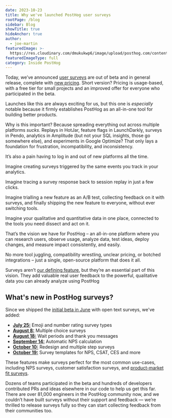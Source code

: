 ```yaml
---
date: 2023-10-23
title: Why we've launched PostHog user surveys
rootPage: /blog
sidebar: Blog
showTitle: true
hideAnchor: true
author:
  - joe-martin
featuredImage: >-
  https://res.cloudinary.com/dmukukwp6/image/upload/posthog.com/contents/images/blog/posthog-survey.png
featuredImageType: full
category: Inside PostHog
---
```


Today, we’ve announced [user surveys](/surveys) are out of beta and in general release, complete with [new pricing](/pricing). Short version? Pricing is usage-based, with a free tier for small projects and an improved offer for everyone who participated in the beta. 

Launches like this are always exciting for us, but this one is _especially_ notable because it firmly establishes PostHog as an all-in-one tool for building better products. 

Why is this important? Because spreading everything out across multiple platforms _sucks_. Replays in HotJar, feature flags in LaunchDarkly, surveys in Pendo, analytics in Amplitude (but not your SQL insights, those go somewhere else), and experiments in Google Optimize? That only lays a foundation for frustration, incompatibility, and inconsistency.

It’s also a pain having to log in and out of new platforms all the time. 

Imagine creating surveys triggered by the same events you track in your analytics.

Imagine tracing a survey response back to session replay in just a few clicks.

Imagine trialling a new feature as an A/B test, collecting feedback on it with surveys, and finally shipping the new feature to everyone, without ever switching tools.

Imagine your qualitative and quantitative data in one place, connected to the tools you need dissect and act on it.

That’s the vision we have for PostHog – an all-in-one platform where you can research users, observe usage, analyze data, test ideas, deploy changes, and measure impact consistently, and easily. 

No more tool juggling, compatibility wrestling, unclear pricing, or botched integrations – just a single, open-source platform that does it all.

Surveys aren’t [our defining feature](/handbook/company/values#we-havent-built-our-defining-feature-yet), but they’re an essential part of this vision. They add valuable real user feedback to the powerful, qualitative data you can already analyze using PostHog

## What's new in PostHog surveys?

Since we shipped the [initial beta in June](/changelog/2023#surveys-beta-released) with open text surveys, we've added:

- **[July 25:](/changelog/2023#emoji-and-number-surveys-types-released)** Emoji and number rating survey types
- **[August 8:](/changelog/2023#multiple-choice-surveys-released)** Multiple choice surveys
- **[August 18:](/changelog/2023#wait-periods-now-available-for-surveys)** Wait periods and thank you messages
- **[September 14:](/changelog/2023#automatic-nps-scoring-added-to-surveys)** Automatic NPS calculation
- **[October 10:](/changelog/2023#surveys-get-a-makeover)** Redesign and multiple step surveys
- **[October 19:](/changelog/2023#survey-templates-added)** Survey templates for NPS, CSAT, CES and more

These features make surveys perfect for the most common use-cases, including NPS surveys, customer satisfaction surveys, and [product-market fit surveys](/blog/measure-product-market-fit). 

Dozens of teams participated in the beta and hundreds of developers contributed PRs and ideas elsewhere in our code to help us get this far. There are over 81,000 engineers in the PostHog community now, and we couldn’t have built surveys without their support and feedback — we’re thrilled to release surveys fully so they can start collecting feedback from their communities too. 

